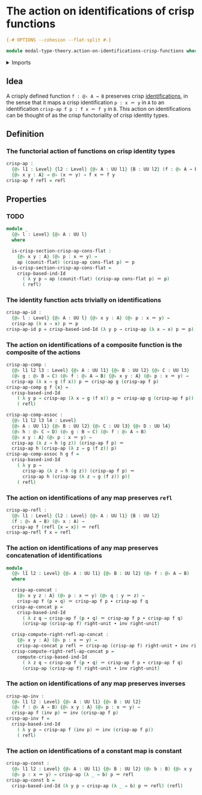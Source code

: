 # The action on identifications of crisp functions

```agda
{-# OPTIONS --cohesion --flat-split #-}

module modal-type-theory.action-on-identifications-crisp-functions where
```

<details><summary>Imports</summary>

```agda
open import foundation.action-on-identifications-functions
open import foundation.universe-levels

open import foundation-core.constant-maps
open import foundation-core.function-types
open import foundation-core.identity-types

open import modal-type-theory.crisp-identity-types
open import modal-type-theory.flat-modality
```

</details>

## Idea

A crisply defined function `f : @♭ A → B` preserves crisp
[identifications](foundation-core.identity-types.md), in the sense that it maps
a crisp identification `p : x ＝ y` in `A` to an identification
`crisp-ap f p : f x ＝ f y` in `B`. This action on identifications can be
thought of as the crisp functoriality of crisp identity types.

## Definition

### The functorial action of functions on crisp identity types

```agda
crisp-ap :
  {@♭ l1 : Level} {l2 : Level} {@♭ A : UU l1} {B : UU l2} (f : @♭ A → B)
  {@♭ x y : A} → @♭ (x ＝ y) → f x ＝ f y
crisp-ap f refl = refl
```

## Properties

### TODO

```agda
module _
  {@♭ l : Level} {@♭ A : UU l}
  where

  is-crisp-section-crisp-ap-cons-flat :
    {@♭ x y : A} (@♭ p : x ＝ y) →
    ap (counit-flat) (crisp-ap cons-flat p) ＝ p
  is-crisp-section-crisp-ap-cons-flat =
    crisp-based-ind-Id
      ( λ y p → ap (counit-flat) (crisp-ap cons-flat p) ＝ p)
      ( refl)
```

### The identity function acts trivially on identifications

```agda
crisp-ap-id :
  {@♭ l : Level} {@♭ A : UU l} {@♭ x y : A} (@♭ p : x ＝ y) →
  crisp-ap (λ x → x) p ＝ p
crisp-ap-id p = crisp-based-ind-Id (λ y p → crisp-ap (λ x → x) p ＝ p) refl p
```

### The action on identifications of a composite function is the composite of the actions

```agda
crisp-ap-comp :
  {@♭ l1 l2 l3 : Level} {@♭ A : UU l1} {@♭ B : UU l2} {@♭ C : UU l3}
  (@♭ g : @♭ B → C) (@♭ f : @♭ A → B) {@♭ x y : A} (@♭ p : x ＝ y) →
  crisp-ap (λ x → g (f x)) p ＝ crisp-ap g (crisp-ap f p)
crisp-ap-comp g f {x} =
  crisp-based-ind-Id
    ( λ y p → crisp-ap (λ x → g (f x)) p ＝ crisp-ap g (crisp-ap f p))
    ( refl)

crisp-ap-comp-assoc :
  {@♭ l1 l2 l3 l4 : Level}
  {@♭ A : UU l1} {@♭ B : UU l2} {@♭ C : UU l3} {@♭ D : UU l4}
  (@♭ h : @♭ C → D) (@♭ g : B → C) (@♭ f : @♭ A → B)
  {@♭ x y : A} (@♭ p : x ＝ y) →
  crisp-ap (λ z → h (g z)) (crisp-ap f p) ＝
  crisp-ap h (crisp-ap (λ z → g (f z)) p)
crisp-ap-comp-assoc h g f =
  crisp-based-ind-Id
    ( λ y p →
      crisp-ap (λ z → h (g z)) (crisp-ap f p) ＝
      crisp-ap h (crisp-ap (λ z → g (f z)) p))
    ( refl)
```

### The action on identifications of any map preserves `refl`

```agda
crisp-ap-refl :
  {@♭ l1 : Level} {l2 : Level} {@♭ A : UU l1} {B : UU l2}
  (f : @♭ A → B) (@♭ x : A) →
  crisp-ap f (refl {x = x}) ＝ refl
crisp-ap-refl f x = refl
```

### The action on identifications of any map preserves concatenation of identifications

```agda
module _
  {@♭ l1 l2 : Level} {@♭ A : UU l1} {@♭ B : UU l2} (@♭ f : @♭ A → B)
  where

  crisp-ap-concat :
    {@♭ x y z : A} (@♭ p : x ＝ y) (@♭ q : y ＝ z) →
    crisp-ap f (p ∙ q) ＝ crisp-ap f p ∙ crisp-ap f q
  crisp-ap-concat p =
    crisp-based-ind-Id
      ( λ z q → crisp-ap f (p ∙ q) ＝ crisp-ap f p ∙ crisp-ap f q)
      (crisp-ap (crisp-ap f) right-unit ∙ inv right-unit)

  crisp-compute-right-refl-ap-concat :
    {@♭ x y : A} (@♭ p : x ＝ y) →
    crisp-ap-concat p refl ＝ crisp-ap (crisp-ap f) right-unit ∙ inv right-unit
  crisp-compute-right-refl-ap-concat p =
    compute-crisp-based-ind-Id
      ( λ z q → crisp-ap f (p ∙ q) ＝ crisp-ap f p ∙ crisp-ap f q)
      (crisp-ap (crisp-ap f) right-unit ∙ inv right-unit)
```

### The action on identifications of any map preserves inverses

```agda
crisp-ap-inv :
  {@♭ l1 l2 : Level} {@♭ A : UU l1} {@♭ B : UU l2}
  (@♭ f : @♭ A → B) {@♭ x y : A} (@♭ p : x ＝ y) →
  crisp-ap f (inv p) ＝ inv (crisp-ap f p)
crisp-ap-inv f =
  crisp-based-ind-Id
    ( λ y p → crisp-ap f (inv p) ＝ inv (crisp-ap f p))
    ( refl)
```

### The action on identifications of a constant map is constant

```agda
crisp-ap-const :
  {@♭ l1 l2 : Level} {@♭ A : UU l1} {@♭ B : UU l2} (@♭ b : B) {@♭ x y : A}
  (@♭ p : x ＝ y) → crisp-ap (λ _ → b) p ＝ refl
crisp-ap-const b =
  crisp-based-ind-Id (λ y p → crisp-ap (λ _ → b) p ＝ refl) (refl)
```
